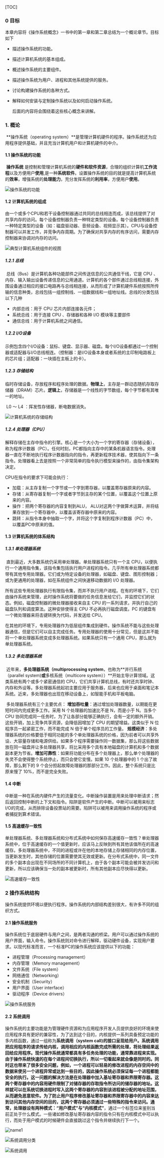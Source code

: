 [TOC]

### 0 目标

​		本章内容将《操作系统概念》一书中的第一章和第二章总结为一个概论章节。目标如下

- 描述操作系统的功能。

- 描述计算机系统的基本组成。

- 概述操作系统的主要组件。

- 描述操作系统为用户、进程和其他系统提供的服务。

- 讨论构建操作系统的各种方式。

- 解释如何安装与定制操作系统以及如何启动操作系统。

  后面的内容将会围绕着这些核心概念来讲解。

### 1. 概论 

​		**操作系统（operating system）**是管理计算机硬件的程序。操作系统还为应用程序提供基础，并且充当计算机用户和计算机硬件的中介。

#### 1.1 操作系统的功能

​		**操作系统** 是控制和管理计算机系统的**硬件和软件资源**，合理的组织计算机**工作流程**以及方便用户**使用**,是一种**系统软件**。设置操作系统的目的就是提高计算机系统的**效率**，增强系统的**处理能力**，充分发挥系统的**利用率**，方便用户**使用**。



![操作系统的功能](./images/part1-daolun-os00.jpg)



#### 1.2 计算机系统的组成

​		由一个或多个CPU和若干设备控制器通过共同的总线相连而成，该总线提供了对共享内存的访问。每个设备控制器负责一种特定类型的设备。每个设备控制器负责一种特定类型的设备（如：磁盘驱动器、音频设备、视频显示其）。CPU与设备控制器可以并发工作，并竞争内存周期。为了确保对共享内存的有序访问，需要内存控制器来协调对内存的访问。

![典型计算机系统组件的视图](./images/part1-daolun-os0.jpg)

##### 1.2.1 总线

​		总线（Bus）是计算机各种功能部件之间传送信息的公共通信干线，它是 CPU 、内存、输入输出设备传递信息的公用通道。计算机的各个部件通过总线相连接，外围设备通过相应的接口电路再与总线相连接，从而形成了计算机硬件系统按照所传输的信息种类，总线包括一组控制线、一组数据线和一组地址线。总线的分类包括以下几种

- 内部总线：用于 CPU 芯片内部连接各元件；
- 系统总线：用于连接 CPU 、存储器和各种 I/O 模块等主要部件
- 通信总线：用于计算机系统之间通信。

##### 1.2.2 I/O设备

​		示例包含四个I/O设备：鼠标、键盘、显示器、磁盘。每个I/O设备都通过一个控制器或适配器与I/O总线相连。（控制器：是I/O设备本身或者系统的主印制电路板上的芯片组；适配器：一块插在主板上的卡）。

##### 1.2.3 存储结构

​		临时存储设备，存放程序和程序处理的数据。**物理上**，主存是一群动态随机存取存储器（DRAM）芯片。**逻辑上**，存储器是一个线性的字节数组，每个字节都有其唯一的地址。

​		L0 ～ L4 ：挥发性存储器，断电数据消失。

![计算机系统的存储结构](./images/part1-daolun-os1.jpeg)

##### 1.2.4 处理器（CPU）

​		解释存储在主存中指令的引擎。核心是一个大小为一个字的寄存器（存储设备），称为程序计数器（PC）。任何时刻，PC都指向主存中的某条机器语言指令。处理器一直在不断地执行程序计数器指向的指令，再更新程序技术器，使其指向下一条指令。处理器看上去是按照一个非常简单的指令执行模型来操作的，由指令集架构决定。

CPU在指令的要求下可能会执行：

- 加载：从主存复制一个字节或一个字到寄存器，以覆盖寄存器原来的内容。
- 存储：从寄存器复制一个字或者字节到主存的某个位置，以覆盖这个位置上原来的内容。
- 操作：把两个寄存器的内容复制到ALU， ALU对这两个字做算术运算，并将结果存放到一个寄存器中，以覆盖该寄存器中原来的内容。
- 跳转：从指令本身中抽取一个字，并将这个字复制到程序计数器（PC）中，以覆盖PC中原来的值。

#### 1.3 计算机系统的体系结构

##### 1.3.1 单处理器系统

​		直到最近，大多数系统仍采用单处理器。单处理器系统只有一个主 CPU，以便执行一个通用指令集，该指令集包括执行用户进程的指令。几乎所有单处理器系统都带有其他专用处理器。它们或为特定设备的处理器，如磁盘、键盘、图形控制器；或为更通用的处理器，如在系统组件之间快速移动数据的 I/O 处理器。

​		所有这些专用处理器执行有限指令集，而并不执行用户进程。在有的环境下，它们由操作系统来管理，此时操作系统将要做的任务信息发给它们，并监控它们的状态。例如，磁盘控制器的微处理器接收来自主 CPU 的一系列请求，并执行自己的磁盘队列和调度算法。这种安排使得主 CPU 不必再执行磁盘调度。PC 的键盘有一个微处理器来将击键转换为代码，并发送给 CPU。

​		在其他的环境下，专用处理器作为低层组件集成到硬件。操作系统不能与这些处理器通信，但是它们可以自主完成任务。专用处理器的使用十分常见，但是这并不能将一个单处理器系统变成多处理器系统。如果系统只有一个通用 CPU，那么就为单处理器系统。

##### 1.3.2 多处理器系统

​		近年来，**多处理器系统（multiprocessing system**，也称为**并行系统（parallel system)**或**多核系统（multicore system））**开始主导计算领域。这类系统有两个或多个紧密通信的 CPU，它们共享计算机总线，有时还共享时钟、内存和外设等。多处理器系统起初主要应用于服务器，后来也应用于桌面和笔记本系统。近来，多处理器也出现在移动设备上，如智能手机和平板电脑。

​		多处理器系统有三个主要优点：
​		**增加吞吐量**：通过增加处理器数量，以期能在更短时间内完成更多工作。采用 N 个处理器的加速比不是 N，而是小于 N。当多个 CPU 协同完成同一任务时，为了让各部分能够正确执行，会有一定的额外开销。这些开销，加上竞争共享资源，会降低因增加了 CPU 的期望增益。这类似于 N 位程序员一起紧密工作，而不能完成 N 倍于单个程序员的工作量。
​		**规模经济**：多处理器系统的价格要低于相同功能的多个单处理器系统的价格，因为前者可以共享外设、大容量存储和电源供给。如果多个程序需要操作同一数据集，那么将这些数据放在同一磁盘并让多处理器共享，将比采用多个具有本地磁盘的计算机和多个数据副本更为节省。
​		**增加可靠性**：如果将功能分布在多个处理器上，那么单个处理器的失灵不会使得整个系统停止，而只会使它变慢。如果 10 个处理器中的 1 个出了故障，那么剩下的 9 个会分担起故障处理器的那部分工作。因此，整个系统只是比原来慢了 10%，而不是完全失败。

#### 1.4 中断

​		中断是一种在系统内硬件产生的流量变化。中断操作装置是用来处理中断请求；然后返回控制中断的上下文和指令。陷阱是软件产生的中断。中断可以被用来标志I/O的完成，从而排除设备投票站的需要。陷阱可以被用来调用操作系统的程序或者捕捉到算术错误。


#### 1.5 高速缓存一致性

​		单处理器系统、多处理器系统和分布式系统中如何保存高速缓存一致性？单处理器系统中，位于高速缓存的一个值更新时，应该马上反映到所有其他该值所在的高速缓存。多处理器系统中，不同的进程或许在他的本地存储上存储相同的内存位置，当更新发生时，其他存储的位置需要使其无效或更新。在分布式系统中，同一文件的多个副本会出现在不同场所的不同计算机上，由于各个副本可能会被并发访问和更新，所以应该确保当一处的副本被更新时，所有其他副本应尽快得以更新。

![高速缓存一致性](./images/part1-daolun-cacheco.jpg)

### 2 操作系统结构

​		操作系统提供环境以便执行程序。操作系统的内部结构差别很大，有许多不同的组织方式。

#### 2.1 操作系统服务

​		操作系统位于底层硬件与用户之间，是两者沟通的桥梁。用户可以通过操作系统的用户界面，输入命令。操作系统则对命令进行解释，驱动硬件设备，实现用户要求。以现代标准而言，一个标准PC的操作系统应该提供以下的功能：

- 进程管理（Processing management）
- 内存管理（Memory management）
- 文件系统（File system）
- 网络通信（Networking）
- 安全机制（Security）
- 用户界面（User interface）
- 驱动程序（Device drivers）

![操作系统服务](./images/part1-daolun-os1.png)

#### 2.2 系统调用

​		操作系统的主要功能是为管理硬件资源和为应用程序开发人员提供良好的环境来使应用程序具有更好的兼容性，为了达到这个目的，内核提供一系列具备预定功能的多内核函数，通过一组称为**系统调用（system call)**的接口呈现给用户。系统调用把应用程序的请求传给内核，调用相应的内核函数完成所需的处理，将处理结果返回给应用程序。 
​		现代操作系统通常都具有多任务处理的功能，通常靠进程来实现。由于操作系统快速的在每个进程间切换执行，所以一切看起来就会像是同时的。同时这也带来了很多安全问题，例如，一个进程可以轻易的修改进程的内存空间中的数据来使另一个进程异常或达到一些目的，因此操作系统必须保证每一个进程都能安全的执行。这一问题的解决方法是在处理器中加入基址寄存器和界限寄存器。这两个寄存器中的内容用硬件限制了对储存器的存取指令所访问的储存器的地址。这样就可以在系统切换进程时写入这两个寄存器的内容到该进程被分配的地址范围，从而避免恶意软件。
​		为了防止用户程序修改基址寄存器和界限寄存器中的内容来达到访问其他内存空间的目的，这两个寄存器必须通过一些特殊的指令来访问。通常，处理器设有两种模式：**“用户模式”**与**“内核模式”**，通过一个标签位来鉴别当前正处于什么模式。一些诸如修改基址寄存器内容的指令只有在内核模式中可以执行，而处于用户模式的时候硬件会直接跳过这个指令并继续执行下一个。

![name1](./images/part1-daolun-system_call.png)



![系统调用分类](./images/part1-daolun-system_call3.png)

![系统调用](./images/part1-daolun-system_call1.png)